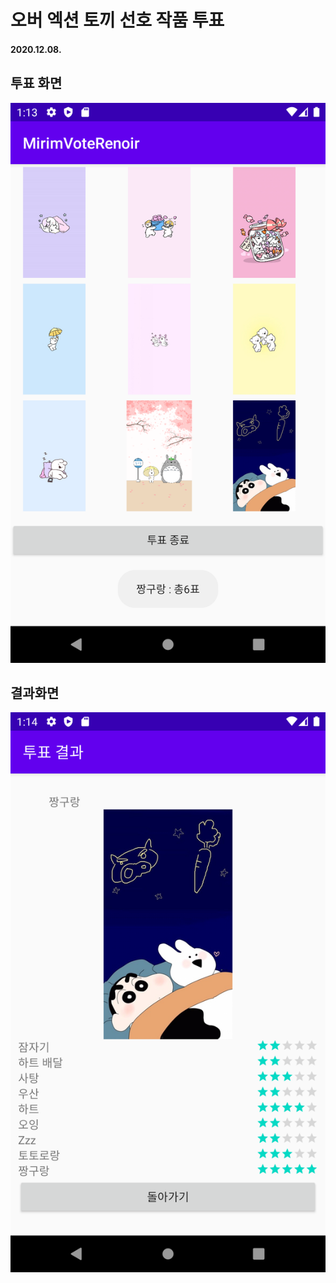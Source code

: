 # 오버 엑션 토끼 선호 작품 투표

#### 2020.12.08.

## 투표 화면

![투표화면](https://github.com/jiyeong1004/MirimVoteRenoir/blob/master/vote.png)

## 결과화면

![결과화면](https://github.com/jiyeong1004/MirimVoteRenoir/blob/master/result.png)
